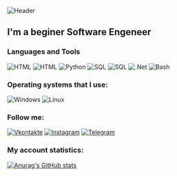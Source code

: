 ![Header](https://github.com/sheglovofficial/sheglovofficial/blob/main/assets/header.jpg)

## I'm a beginer Software Engeneer
### Languages and Tools
![HTML](https://img.shields.io/badge/-HTML-070c0f?style=for-the-badge&logo=html5)
![HTML](https://img.shields.io/badge/-CSS-070c0f?style=for-the-badge&logo=css3)
![Python](https://img.shields.io/badge/-Python-070c0f?style=for-the-badge&logo=Python)
![SQL](https://img.shields.io/badge/-PostgreSQL-070c0f?style=for-the-badge&logo=postgresql)
![SQL](https://img.shields.io/badge/-sql-070c0f?style=for-the-badge&logo=mysql)
![.Net](https://img.shields.io/badge/-C%23-070c0f?style=for-the-badge&logo=sharp)
![Bash](https://img.shields.io/badge/-Bash-070c0f?style=for-the-badge&logo=linux)
### Operating systems that I use:
![Windows](https://img.shields.io/badge/-Windows-070c0f?style=for-the-badge&logo=windows)
![Linux](https://img.shields.io/badge/-Linux-070c0f?style=for-the-badge&logo=linux)

### Follow me:
[![Vkontakte](https://img.shields.io/badge/-Vkontakte-070c0f?style=for-the-badge&logo=vk)](https://vk.com/sheglov_official)
[![Instagram](https://img.shields.io/badge/-Instagram-070c0f?style=for-the-badge&logo=instagram)](https://www.instagram.com/sheglov_official/)
[![Telegram](https://img.shields.io/badge/-Telegram-070c0f?style=for-the-badge&logo=telegram)](https://t.me/sheglov_official)
### My account statistics:
[![Anurag's GitHub stats](https://github-readme-stats.vercel.app/api?username=sheglovofficial&show_icons=true&theme=tokyonight)](https://github.com/sheglovofficial/github-readme-stats)
